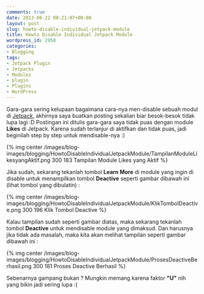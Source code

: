 ```yaml
---
comments: true
date: 2013-06-22 08:21:07+00:00
layout: post
slug: howto-disable-individual-jetpack-module
title: Howto Disable Individual Jetpack Module
wordpress_id: 2958
categories:
- Blogging
tags:
- Jetpack Plugin
- Jetpacks
- Modules
- plugin
- Plugins
- WordPress
---
```


Gara-gara sering kelupaan bagaimana cara-nya men-disable sebuah modul di [Jetpack](http://wordpress.org/plugins/jetpack/), akhirnya saya buatkan posting sekalian biar besok-besok tidak lupa lagi :D Postingan ini ditulis gara-gara saya tidak puas dengan module **Likes** di Jetpack. Karena sudah terlanjur di aktifkan dan tidak puas, jadi beginilah step by step untuk mendisable-nya :)

{% img center /images/blog-images/blogging/HowtoDisableIndividualJetpackModule/TampilanModuleLikesyangAktif.png 300 183 Tampilan Module Likes yang Aktif %}

Jika sudah, sekarang tekanlah tombol **Learn More** di module yang ingin di disable untuk menampilkan tombol **Deactive** seperti gambar dibawah ini (lihat tombol yang dibulatin) :

{% img center /images/blog-images/blogging/HowtoDisableIndividualJetpackModule/KlikTombolDeactive.png 300 196 Klik Tombol Deactive %}

Kalau tampilan sudah seperti gambar diatas, maka sekarang tekanlah tombol **Deactive** untuk mendisable module yang dimaksud. Dan harusnya jika tidak ada masalah, maka kita akan melihat tampilan seperti gambar dibawah ini :

{% img center /images/blog-images/blogging/HowtoDisableIndividualJetpackModule/ProsesDeactiveBerhasil.png 300 181 Proses Deactive Berhasil %}

Sebenarnya gampang bukan ? Mungkin memang karena faktor **"U"** nih yang bikin jadi sering lupa :(